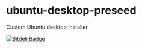 ubuntu-desktop-preseed
======================

Custom Ubuntu desktop installer


[![Bitdeli Badge](https://d2weczhvl823v0.cloudfront.net/gehel/ubuntu-desktop-preseed/trend.png)](https://bitdeli.com/free "Bitdeli Badge")

